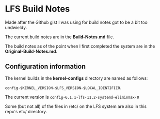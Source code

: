 # LFS Build Notes

Made after the Github gist I was using for build notes got to be a bit too undwieldy.

The current build notes are in the **Build-Notes.md** file.

The build notes as of the point when I first completed the system are in the **Original-Build-Notes.md**.

## Configuration information

The kernel builds in the **kernel-configs** directory are named as follows:

`config-$KERNEL_VERSION-$LFS_VERSION-$LOCAL_IDENTIFIER`.

The current version is `config-6.1.1-lfs-11.2-systemd-eliminmax-0`

Some (but not all) of the files in /etc/ on the LFS system are also in this repo's etc/ directory.
